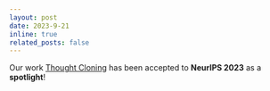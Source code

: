 ```yaml
---
layout: post
date: 2023-9-21
inline: true
related_posts: false
---
```


Our work <a href="https://www.shengranhu.com/ThoughtCloning/">Thought Cloning</a> has been accepted to **NeurIPS 2023** as a **spotlight**!
